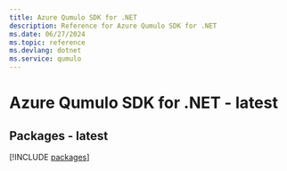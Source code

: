 ```yaml
---
title: Azure Qumulo SDK for .NET
description: Reference for Azure Qumulo SDK for .NET
ms.date: 06/27/2024
ms.topic: reference
ms.devlang: dotnet
ms.service: qumulo
---
```

# Azure Qumulo SDK for .NET - latest
## Packages - latest
[!INCLUDE [packages](qumulo-index.md)]
